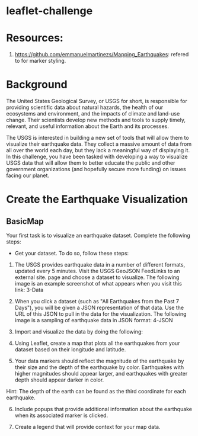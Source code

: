 # leaflet-challenge
# Resources: 
1) https://github.com/emmanuelmartinezs/Mapping_Earthquakes: refered to for marker styling.

# Background
The United States Geological Survey, or USGS for short, is responsible for providing scientific data about natural hazards, the health of our ecosystems and environment, and the impacts of climate and land-use change. Their scientists develop new methods and tools to supply timely, relevant, and useful information about the Earth and its processes.

The USGS is interested in building a new set of tools that will allow them to visualize their earthquake data. They collect a massive amount of data from all over the world each day, but they lack a meaningful way of displaying it. In this challenge, you have been tasked with developing a way to visualize USGS data that will allow them to better educate the public and other government organizations (and hopefully secure more funding) on issues facing our planet.

# Create the Earthquake Visualization
## BasicMap

Your first task is to visualize an earthquake dataset. Complete the following steps:

* Get your dataset. To do so, follow these steps:

1) The USGS provides earthquake data in a number of different formats, updated every 5 minutes. Visit the USGS GeoJSON FeedLinks to an external site. page and choose   a dataset to visualize. The following image is an example screenshot of what appears when you visit this link:
  3-Data

2) When you click a dataset (such as "All Earthquakes from the Past 7 Days"), you will be given a JSON representation of that data. Use the URL of this JSON to pull   in the data for the visualization. The following image is a sampling of earthquake data in JSON format:
  4-JSON

3) Import and visualize the data by doing the following:

4) Using Leaflet, create a map that plots all the earthquakes from your dataset based on their longitude and latitude.

5) Your data markers should reflect the magnitude of the earthquake by their size and the depth of the earthquake by color. Earthquakes with higher magnitudes should   appear larger, and earthquakes with greater depth should appear darker in color.

  Hint: The depth of the earth can be found as the third coordinate for each earthquake.

6) Include popups that provide additional information about the earthquake when its associated marker is clicked.

7) Create a legend that will provide context for your map data.

